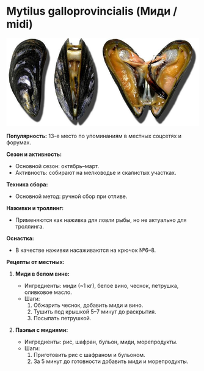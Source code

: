 # Mytilus galloprovincialis (Миди / midi)

![Миди](../images/mytilus_galloprovincialis.jpg)

**Популярность:** 13-е место по упоминаниям в местных соцсетях и форумах.

**Сезон и активность:**
- Основной сезон: октябрь–март.
- Активность: собирают на мелководье и скалистых участках.

**Техника сбора:**
- Основной метод: ручной сбор при отливе.

**Наживки и троллинг:**
- Применяются как наживка для ловли рыбы, но не актуально для троллинга.

**Оснастка:**
- В качестве наживки насаживаются на крючок №6–8.

**Рецепты от местных:**
1. **Миди в белом вине:**
   - Ингредиенты: миди (~1 кг), белое вино, чеснок, петрушка, оливковое масло.
   - Шаги:
     1. Обжарить чеснок, добавить миди и вино.
     2. Тушить под крышкой 5–7 минут до раскрытия.
     3. Посыпать петрушкой.

2. **Паэлья с мидиями:**
   - Ингредиенты: рис, шафран, бульон, миди, морепродукты.
   - Шаги:
     1. Приготовить рис с шафраном и бульоном.
     2. За 5 минут до готовности добавить миди и морепродукты.

